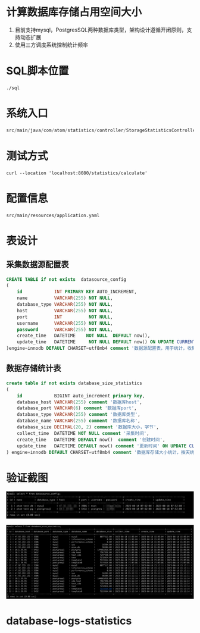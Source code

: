 # 计算数据库存储占用空间大小

1. 目前支持mysql，PostgresSQL两种数据库类型，架构设计遵循开闭原则，支持动态扩展
2. 使用三方调度系统控制统计频率

# SQL脚本位置

```shell
./sql
```

# 系统入口

```java
src/main/java/com/atom/statistics/controller/StorageStatisticsController.java  
```

# 测试方式

```shell
curl --location 'localhost:8080/statistics/calculate'
```

# 配置信息

```shell
src/main/resources/application.yaml
```

# 表设计

## 采集数据源配置表

```sql
CREATE TABLE if not exists  datasource_config
(
    id            INT PRIMARY KEY AUTO_INCREMENT,
    name          VARCHAR(255) NOT NULL,
    database_type VARCHAR(255) NOT NULL,
    host          VARCHAR(255) NOT NULL,
    port          INT          NOT NULL,
    username      VARCHAR(255) NOT NULL,
    password      VARCHAR(255) NOT NULL,
    create_time   DATETIME    NOT NULL  DEFAULT now(),
    update_time   DATETIME     NOT NULL DEFAULT now() ON UPDATE CURRENT_TIMESTAMP
)engine=innodb DEFAULT CHARSET=utf8mb4 comment '数据源配置表，用于统计，收集数据库磁盘占用';

```

## 数据存储统计表

```sql
create table if not exists database_size_statistics
(
    id            BIGINT auto_increment primary key,
    database_host VARCHAR(255) comment '数据库host',
    database_port VARCHAR(6) comment '数据库port',
    database_type VARCHAR(255) comment '数据库类型',
    database_name VARCHAR(255) comment '数据库名称',
    database_size DECIMAL(20, 2) comment '数据库大小，字节',
    collect_time  DATETIME NOT NULL comment '采集时间',
    create_time   DATETIME DEFAULT now()  comment '创建时间',
    update_time   DATETIME DEFAULT now() comment '更新时间' ON UPDATE CURRENT_TIMESTAMP
) engine=innodb DEFAULT CHARSET=utf8mb4 comment '数据库存储大小统计，按天统计';
```

# 验证截图

![image-20230822143917385](./assets/image-20230822143917385.png)

![image-20230822144014254](./assets/image-20230822144014254.png)
# database-logs-statistics
